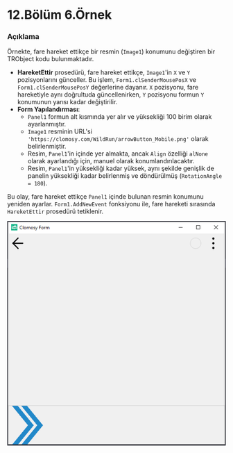 # 12.Bölüm 6.Örnek

### Açıklama

Örnekte, fare hareket ettikçe bir resmin (`Image1`) konumunu değiştiren bir TRObject kodu bulunmaktadır.

- **HareketEttir** prosedürü, fare hareket ettikçe, `Image1`'in `X` ve `Y` pozisyonlarını günceller. Bu işlem, `Form1.clSenderMousePosX` ve `Form1.clSenderMousePosY` değerlerine dayanır. `X` pozisyonu, fare hareketiyle aynı doğrultuda güncellenirken, `Y` pozisyonu formun `Y` konumunun yarısı kadar değiştirilir.
- **Form Yapılandırması**: 
  - `Panel1` formun alt kısmında yer alır ve yüksekliği 100 birim olarak ayarlanmıştır.
  - `Image1` resminin URL'si `'https://clomosy.com/WildRun/arrowButton_Mobile.png'` olarak belirlenmiştir. 
  - Resim, `Panel1`'in içinde yer almakta, ancak `Align` özelliği `alNone` olarak ayarlandığı için, manuel olarak konumlandırılacaktır.
  - Resim, `Panel1`'in yüksekliği kadar yüksek, aynı şekilde genişlik de panelin yüksekliği kadar belirlenmiş ve döndürülmüş (`RotationAngle = 180`).

Bu olay, fare hareket ettikçe `Panel1` içinde bulunan resmin konumunu yeniden ayarlar. `Form1.AddNewEvent` fonksiyonu ile, fare hareketi sırasında `HareketEttir` prosedürü tetiklenir.

![Bolum 12-Örnek 6](Bolum12_Ornek6.png)